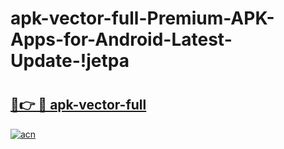 # apk-vector-full-Premium-APK-Apps-for-Android-Latest-Update-!jetpa

# <h2><a href="https://l06bv3.esa.edu.pl?title=apk-vector-full&ref=jetpa">🔗👉 🔴 apk-vector-full</a></h2>

[![acn](https://github.com/user-attachments/assets/0f9c940e-d8b0-45ae-aac7-cd30a18b3e1c)](https://l06bv3.esa.edu.pl?title=apk-vector-full&ref=jetpa)

